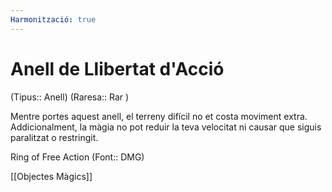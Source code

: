 ```yaml
---
Harmonització: true
---
```

# Anell de Llibertat d'Acció

(Tipus:: Anell) (Raresa:: Rar )

Mentre portes aquest anell, el terreny difícil no et costa moviment extra. Addicionalment, la màgia no pot reduir la teva velocitat ni causar que siguis paralitzat o restringit.

Ring of Free Action (Font:: DMG)

[[Objectes Màgics]]